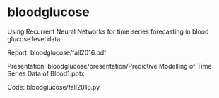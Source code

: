 # bloodglucose
Using Recurrent Neural Networks for time series forecasting in blood glucose level data

Report:
bloodglucose/fall2016.pdf
 
Presentation:
bloodglucose/presentation/Predictive Modelling of Time Series Data of Blood1.pptx 

Code:
bloodglucose/fall2016.py 
